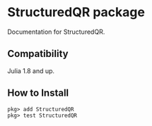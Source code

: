 # StructuredQR package

Documentation for StructuredQR.

## Compatibility

Julia 1.8 and up.

## How to Install

```@meta
pkg> add StructuredQR
pkg> test StructuredQR
```